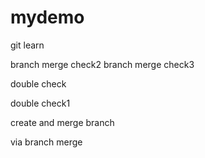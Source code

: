 # mydemo
git learn

branch merge check2
branch merge check3

double check

double check1

create and merge branch

via branch merge
